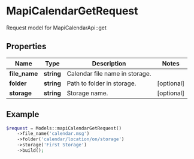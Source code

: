 # MapiCalendarGetRequest

Request model for MapiCalendarApi::get

## Properties

Name | Type | Description | Notes
---- | ---- | ----------- | -----
**file_name** | **string**| Calendar file name in storage. |
**folder** | **string**| Path to folder in storage. | [optional]
**storage** | **string**| Storage name. | [optional]

## Example
```php
$request = Models::mapiCalendarGetRequest()
    ->file_name('calendar.msg')
    ->folder('calendar/location/on/storage')
    ->storage('First Storage')
    ->build();
```

